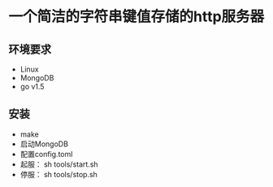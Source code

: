 # 一个简洁的字符串键值存储的http服务器
## 环境要求
+ Linux
+ MongoDB
+ go v1.5

## 安装
+ make
+ 启动MongoDB
+ 配置config.toml
+ 起服： sh tools/start.sh
+ 停服： sh tools/stop.sh